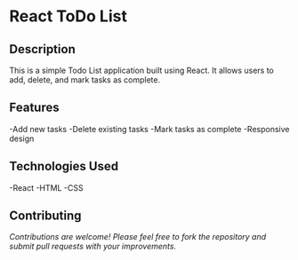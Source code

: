 # React ToDo List 

## Description
This is a simple Todo List application built using React. It allows users to add, delete, and mark tasks as complete.

## Features
-Add new tasks
-Delete existing tasks
-Mark tasks as complete
-Responsive design

## Technologies Used
-React
-HTML
-CSS

## Contributing
*Contributions are welcome! Please feel free to fork the repository and submit pull requests with your improvements.*
